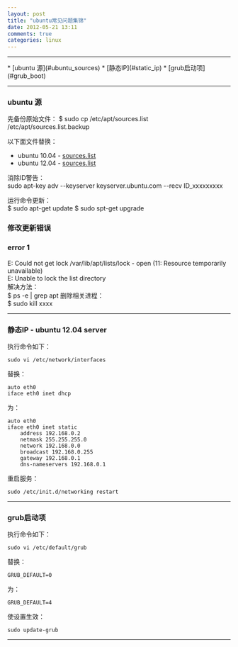 ```yaml
---
layout: post
title: "ubuntu常见问题集锦"
date: 2012-05-21 13:11
comments: true
categories: linux
---
```


<!---
################################################################################
-->
<hr />
*    [ubuntu 源](#ubuntu_sources)
*    [静态IP](#static_ip)
*    [grub启动项](#grub_boot)

<!---
################################################################################
-->
<hr />
<h3 id="ubuntu_sources">ubuntu 源</h3>
先备份原始文件：    
	$ sudo cp /etc/apt/sources.list /etc/apt/sources.list.backup

以下面文件替换：    

*    ubuntu 10.04 - <a href='/downloads/config/ubuntu_10.04.sources.list' id='blog-link' title='Tar'>sources.list</a>	
*    ubuntu 12.04 - <a href='/downloads/config/ubuntu_12.04.sources.list' id='blog-link' title='Tar'>sources.list</a>	

消除ID警告：    
	sudo apt-key adv --keyserver keyserver.ubuntu.com --recv ID_xxxxxxxxx

运行命令更新：    
	$ sudo apt-get update
	$ sudo spt-get upgrade

### 修改更新错误 ###
### error 1 ###
E: Could not get lock /var/lib/apt/lists/lock - open (11: Resource temporarily unavailable)     
E: Unable to lock the list directory    
解决方法：     
	$ ps -e | grep apt
删除相关进程：    
	$ sudo kill xxxx

<!---
################################################################################
-->
<hr />
<h3 id="static_ip">静态IP - ubuntu 12.04 server</h3>
执行命令如下：

	sudo vi /etc/network/interfaces

替换：

	auto eth0
	iface eth0 inet dhcp

为：

	auto eth0
	iface eth0 inet static
		address 192.168.0.2
		netmask 255.255.255.0
		network 192.168.0.0
		broadcast 192.168.0.255
		gateway 192.168.0.1
		dns-nameservers 192.168.0.1

重启服务：

	sudo /etc/init.d/networking restart

<!---
################################################################################
-->
<hr />
<h3 id="grub_boot">grub启动项</h3>
执行命令如下：

	sudo vi /etc/default/grub

替换：

	GRUB_DEFAULT=0

为：

	GRUB_DEFAULT=4

使设置生效：

	sudo update-grub 

<hr />

